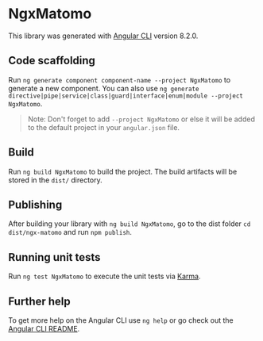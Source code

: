 # NgxMatomo

This library was generated with [Angular CLI](https://github.com/angular/angular-cli) version 8.2.0.

## Code scaffolding

Run `ng generate component component-name --project NgxMatomo` to generate a new component. You can also use `ng generate directive|pipe|service|class|guard|interface|enum|module --project NgxMatomo`.
> Note: Don't forget to add `--project NgxMatomo` or else it will be added to the default project in your `angular.json` file. 

## Build

Run `ng build NgxMatomo` to build the project. The build artifacts will be stored in the `dist/` directory.

## Publishing

After building your library with `ng build NgxMatomo`, go to the dist folder `cd dist/ngx-matomo` and run `npm publish`.

## Running unit tests

Run `ng test NgxMatomo` to execute the unit tests via [Karma](https://karma-runner.github.io).

## Further help

To get more help on the Angular CLI use `ng help` or go check out the [Angular CLI README](https://github.com/angular/angular-cli/blob/master/README.md).
